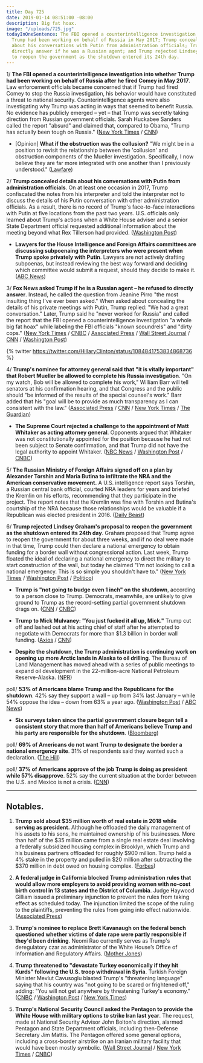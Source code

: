 ```yaml
---
title: Day 725
date: 2019-01-14 08:51:00 -08:00
description: Big fat hoax.
image: "/uploads/725.jpg"
todayInOneSentence: The FBI opened a counterintelligence investigation into whether
  Trump had been working on behalf of Russia in May 2017; Trump concealed details
  about his conversations with Putin from administration officials; Trump wouldn't
  directly answer if he was a Russian agent; and Trump rejected Lindsey Graham's proposal
  to reopen the government as the shutdown entered its 24th day.
---
```


1/ **The FBI opened a counterintelligence investigation into whether Trump had been working on behalf of Russia after he fired Comey in May 2017**. Law enforcement officials became concerned that if Trump had fired Comey to stop the Russia investigation, his behavior would have constituted a threat to national security. Counterintelligence agents were also investigating why Trump was acting in ways that seemed to benefit Russia. No evidence has publicly emerged – yet – that Trump was secretly taking direction from Russian government officials. Sarah Huckabee Sanders called the report "absurd" and claimed that, compared to Obama, "Trump has actually been tough on Russia." ([New York Times](https://www.nytimes.com/2019/01/11/us/politics/fbi-trump-russia-inquiry.html) / [CNN](https://www.cnn.com/2019/01/11/politics/nyt-russia-trump-investigation/index.html))

* \[Opinion\] **What if the obstruction was the collusion?** "We might be in a position to revisit the relationship between the 'collusion' and obstruction components of the Mueller investigation. Specifically, I now believe they are far more integrated with one another than I previously understood." ([Lawfare](https://www.lawfareblog.com/what-if-obstruction-was-collusion-new-york-timess-latest-bombshell))

2/ **Trump concealed details about his conversations with Putin from administration officials**. On at least one occasion in 2017, Trump confiscated the notes from his interpreter and told the interpreter not to discuss the details of his Putin conversation with other administration officials. As a result, there is no record of Trump's face-to-face interactions with Putin at five locations from the past two years. U.S. officials only learned about Trump's actions when a White House adviser and a senior State Department official requested additional information about the meeting beyond what Rex Tillerson had provided. ([Washington Post](https://www.washingtonpost.com/world/national-security/trump-has-concealed-details-of-his-face-to-face-encounters-with-putin-from-senior-officials-in-administration/2019/01/12/65f6686c-1434-11e9-b6ad-9cfd62dbb0a8_story.html))

* **Lawyers for the House Intelligence and Foreign Affairs committees are discussing subpoenaing the interpreters who were present when Trump spoke privately with Putin**. Lawyers are not actively drafting subpoenas, but instead reviewing the best way forward and deciding which committee would submit a request, should they decide to make it. ([ABC News](https://abcnews.go.com/Politics/house-lawyers-meeting-monday-evaluate-subpoenaing-trump-putins/story?id=60348411))

3/ **Fox News asked Trump if he is a Russian agent – he refused to directly answer**. Instead, he called the question from Jeanine Pirro "the most insulting thing I've ever been asked." When asked about concealing the details of his private meetings with Putin, Trump replied: "We had a great conversation." Later, Trump said he "never worked for Russia" and called the report that the FBI opened a counterintelligence investigation "a whole big fat hoax" while labeling the FBI officials "known scoundrels" and "dirty cops." ([New York Times](https://www.nytimes.com/2019/01/13/us/politics/trump-russia-shutdown.html) / [CNBC](https://www.cnbc.com/2019/01/14/trump-says-he-never-worked-for-russia-following-explosive-report-of-fbi-probe.html) / [Associated Press](https://apnews.com/f246dec6e3f7402cb0fc6d6c420e442c) / [Wall Street Journal](https://www.wsj.com/articles/trump-says-he-never-worked-for-russia-11547487230) / [CNN](https://www.cnn.com/2019/01/14/politics/donald-trump-russia-fbi/index.html) / [Washington Post](https://www.washingtonpost.com/politics/trump-denies-working-for-russia-calls-past-fbi-leaders-known-scoundrels/2019/01/14/925f394a-180a-11e9-9ebf-c5fed1b7a081_story.html))

{% twitter https://twitter.com/HillaryClinton/status/1084841753834868736 %}

4/ **Trump's nominee for attorney general said that "it is vitally important" that Robert Mueller be allowed to complete his Russia investigation**. "On my watch, Bob will be allowed to complete his work," William Barr will tell senators at his confirmation hearing, and that Congress and the public should "be informed of the results of the special counsel's work." Barr added that his "goal will be to provide as much transparency as I can consistent with the law." ([Associated Press](https://apnews.com/181415fe1f054d899dafc5deb0d98f2e) / [CNN](https://www.cnn.com/2019/01/14/politics/william-barr-mueller/index.html) / [New York Times](https://www.nytimes.com/2019/01/14/us/politics/barr-testimony-mueller.html) / [The Guardian](https://www.theguardian.com/us-news/2019/jan/14/trump-mueller-russia-investigation-william-barr))

* **The Supreme Court rejected a challenge to the appointment of Matt Whitaker as acting attorney general**. Opponents argued that Whitaker was not constitutionally appointed for the position because he had not been subject to Senate confirmation, and that Trump did not have the legal authority to appoint Whitaker. ([NBC News](https://www.nbcnews.com/politics/politics-news/supreme-court-rejects-challenge-matt-whitaker-s-appointment-acting-attorney-n958341) / [Washington Post](https://www.washingtonpost.com/politics/courts_law/supreme-court-turns-aside-challenge-to-whitaker-as-acting-attorney-general/2019/01/14/fab91b98-180d-11e9-88fe-f9f77a3bcb6c_story.html) / [CNBC](https://www.cnbc.com/2019/01/14/scotus-declines-to-take-gun-rights-case-that-challenged-whitaker-appointment.html))

5/ **The Russian Ministry of Foreign Affairs signed off on a plan by Alexander Torshin and Maria Butina to infiltrate the NRA and the American conservative movement.** A U.S. intelligence report says Torshin, a Russian central bank official, courted NRA leaders for years and briefed the Kremlin on his efforts, recommending that they participate in the project. The report notes that the Kremlin was fine with Torshin and Butina's courtship of the NRA because those relationships would be valuable if a Republican was elected president in 2016. ([Daily Beast](https://www.thedailybeast.com/kremlin-blessed-russias-nra-operation-us-intel-report-says))

6/ **Trump rejected Lindsey Graham's proposal to reopen the government as the shutdown entered its 24th day**. Graham proposed that Trump agree to reopen the government for about three weeks, and if no deal were made in that time, Trump could then declare a national emergency to obtain funding for a border wall without congressional action. Last week, Trump floated the ideal of declaring a national emergency to direct the military to start construction of the wall, but today he claimed "I'm not looking to call a national emergency. This is so simple you shouldn't have to." ([New York Times](https://www.nytimes.com/2019/01/14/us/politics/trump-shutdown-border-wall.html) / [Washington Post](https://www.washingtonpost.com/powerpost/trump-rejects-suggestion-to-allow-government-to-reopen-temporarily-while-talks-continue/2019/01/14/59219b5a-180a-11e9-9ebf-c5fed1b7a081_story.html) / [Politico](https://www.politico.com/story/2019/01/14/trump-on-declaring-national-emergency-im-not-looking-to-do-that-1098886))

* **Trump is "not going to budge even 1 inch" on the shutdown**, according to a person close to Trump. Democrats, meanwhile, are unlikely to give ground to Trump as the record-setting partial government shutdown drags on. ([CNN](https://www.cnn.com/2019/01/14/politics/donald-trump-shutdown-polls/index.html) / [CNBC](https://www.cnbc.com/2019/01/14/democrats-unlikely-to-cave-on-trump-border-wall-amid-government-shutdown.html))

* **Trump to Mick Mulvaney: "You just fucked it all up, Mick."** Trump cut off and lashed out at his acting chief of staff after he attempted to negotiate with Democrats for more than $1.3 billion in border wall funding. ([Axios](https://www.axios.com/donald-trump-mick-mulvaney-government-shutdown-meeting-7d84ea72-5aaf-45e0-a707-5f955836070e.html) / [CNN](https://www.cnn.com/2019/01/13/politics/trump-mulvaney-meeting/index.html))

* **Despite the shutdown, the Trump administration is continuing work on opening up more Arctic lands in Alaska to oil drilling**. The Bureau of Land Management has moved ahead with a series of public meetings to expand oil development in the 22-million-acre National Petroleum Reserve-Alaska. ([NPR](https://www.npr.org/2019/01/11/684472912/despite-shutdown-trump-administration-continued-effort-to-expand-alaska-oil-dril))

poll/ **53% of Americans blame Trump and the Republicans for the shutdown**. 42% say they support a wall – up from 34% last January – while 54% oppose the idea – down from 63% a year ago. ([Washington Post](https://www.washingtonpost.com/politics/americans-blame-trump-and-gop-much-more-than-democrats-for-shutdown-post-abc-poll-finds/2019/01/12/9c89aff2-16a9-11e9-90a8-136fa44b80ba_story.html) / [ABC News](https://abcnews.go.com/Politics/trump-gop-blamed-shutdown-crisis-fewer-oppose-wall/story?id=60337670))

* **Six surveys taken since the partial government closure began tell a consistent story that more than half of Americans believe Trump and his party are responsible for the shutdown**. ([Bloomberg](https://www.bloomberg.com/news/articles/2019-01-14/trump-took-responsibility-for-shutdown-and-voters-give-it-to-him))

poll/ **69% of Americans do not want Trump to designate the border a national emergency site**. 31% of respondents said they wanted such a declaration. ([The Hill](https://thehill.com/hilltv/what-americas-thinking/425220-president-trumps-base-is-the-only-group-that-wants-him-to))

poll/ **37% of Americans approve of the job Trump is doing as president while 57% disapprove**. 52% say the current situation at the border between the U.S. and Mexico is not a crisis. ([CNN](https://www.cnn.com/2019/01/13/politics/cnn-poll-shutdown-trump/index.html))

---

## Notables.

1. **Trump sold about $35 million worth of real estate in 2018 while serving as president.** Although he offloaded the daily management of his assets to his sons, he maintained ownership of his businesses. More than half of the $35 million came from a single real estate deal involving a federally subsidized housing complex in Brooklyn, which Trump and his business partners offloaded for roughly $900 million. Trump held a 4% stake in the property and pulled in $20 million after subtracting the $370 million in debt owed on housing complex. ([Forbes](https://www.forbes.com/sites/danalexander/2019/01/11/trump-sold-35m-of-real-estate-in-2018/#176f3c9f45b5))

2. **A federal judge in California blocked Trump administration rules that would allow more employers to avoid providing women with no-cost birth control in 13 states and the District of Columbia**. Judge Haywood Gilliam issued a preliminary injunction to prevent the rules from taking effect as scheduled today. The injunction limited the scope of the ruling to the plaintiffs, preventing the rules from going into effect nationwide. ([Associated Press](https://apnews.com/6bf623038da94f6ba74d71761f0cf665?utm_medium=AP&utm_campaign=SocialFlow&utm_source=Twitter))

3. **Trump's nominee to replace Brett Kavanaugh on the federal bench questioned whether victims of date rape were partly responsible if they'd been drinking**. Neomi Rao currently serves as Trump's deregulatory czar as administrator of the White House’s Office of Information and Regulatory Affairs. ([Mother Jones](https://www.motherjones.com/politics/2019/01/trumps-nominee-to-replace-kavanaugh-questioned-date-rape-discrimination-and-climate-change/))

4. **Trump threatened to "devastate Turkey economically if they hit Kurds" following the U.S. troop withdrawal in Syria**. Turkish Foreign Minister Mevlut Cavusoglu blasted Trump's "threatening language" saying that his country was "not going to be scared or frightened off," adding: "You will not get anywhere by threatening Turkey's economy." ([CNBC](https://www.cnbc.com/2019/01/14/trump-threatens-to-devastate-turkey-economically-if-it-attacks-kurds.html) / [Washington Post](https://www.washingtonpost.com/world/national-security/trumps-vow-to-devastate-turkey-rattles-negotiations-over-syria-withdrawal/2019/01/14/1a61049c-17ff-11e9-88fe-f9f77a3bcb6c_story.html) / [New York Times](https://www.nytimes.com/2019/01/13/us/politics/trump-turkey-kurds.html))

5. **Trump's National Security Council asked the Pentagon to provide the White House with military options to strike Iran last year**. The request, made at National Security Advisor John Bolton's direction, alarmed Pentagon and State Department officials, including then-Defense Secretary Jim Mattis. The Pentagon offered some general options, including a cross-border airstrike on an Iranian military facility that would have been mostly symbolic. ([Wall Street Journal](https://www.wsj.com/articles/white-house-sought-options-to-strike-iran-11547375404) / [New York Times](https://www.nytimes.com/2019/01/13/us/politics/bolton-iran-pentagon.html) / [CNBC](https://www.cnbc.com/2019/01/13/white-house-asked-pentagon-for-military-plans-to-strike-iran.html))